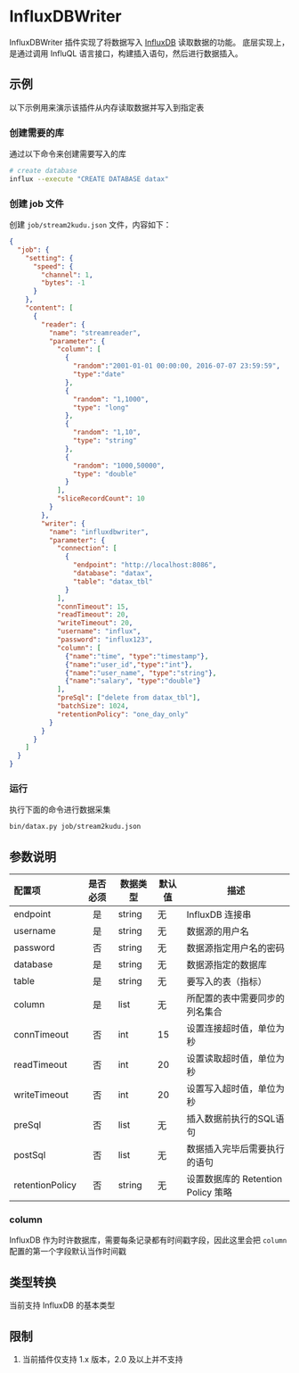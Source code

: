 # InfluxDBWriter

InfluxDBWriter 插件实现了将数据写入 [InfluxDB](https://www.influxdata.com) 读取数据的功能。
底层实现上，是通过调用 InfluQL 语言接口，构建插入语句，然后进行数据插入。

## 示例

以下示例用来演示该插件从内存读取数据并写入到指定表

### 创建需要的库

通过以下命令来创建需要写入的库

```bash
# create database
influx --execute "CREATE DATABASE datax"
```

### 创建 job 文件

创建 `job/stream2kudu.json` 文件，内容如下：

```json
{
  "job": {
    "setting": {
      "speed": {
        "channel": 1,
        "bytes": -1
      }
    },
    "content": [
      {
        "reader": {
          "name": "streamreader",
          "parameter": {
            "column": [
              {
                "random":"2001-01-01 00:00:00, 2016-07-07 23:59:59",
                "type":"date"
              },
              {
                "random": "1,1000",
                "type": "long"
              },
              {
                "random": "1,10",
                "type": "string"
              },
              {
                "random": "1000,50000",
                "type": "double"
              }
            ],
            "sliceRecordCount": 10
          }
        },
        "writer": {
          "name": "influxdbwriter",
          "parameter": {
            "connection": [
              {
                "endpoint": "http://localhost:8086",
                "database": "datax",
                "table": "datax_tbl"
              }
            ],
            "connTimeout": 15,
            "readTimeout": 20,
            "writeTimeout": 20,
            "username": "influx",
            "password": "influx123",
            "column": [
              {"name":"time", "type":"timestamp"},
              {"name":"user_id","type":"int"},
              {"name":"user_name", "type":"string"},
              {"name":"salary", "type":"double"}
            ],
            "preSql": ["delete from datax_tbl"],
            "batchSize": 1024,
            "retentionPolicy": "one_day_only"
          }
        }
      }
    ]
  }
}
```

### 运行

执行下面的命令进行数据采集

```bash
bin/datax.py job/stream2kudu.json
```

##  参数说明

| 配置项          | 是否必须 |  数据类型   |默认值 |         描述   |
| :-------------- | :------: | ------ |-------|-------------- |
| endpoint         |    是   | string |  无     | InfluxDB 连接串 
| username        |    是    | string | 无     | 数据源的用户名 |
| password        |    否    | string | 无     | 数据源指定用户名的密码 |
| database        |    是      | string |  无      | 数据源指定的数据库  |
| table           |    是    | string |无     | 要写入的表（指标） |
| column          |    是    | list  | 无     |  所配置的表中需要同步的列名集合 |
| connTimeout     |    否    | int   | 15     | 设置连接超时值，单位为秒     |
| readTimeout     |    否    | int   | 20     | 设置读取超时值，单位为秒     |
| writeTimeout    |    否    | int   | 20     | 设置写入超时值，单位为秒     |
| preSql        |    否    | list |无     | 插入数据前执行的SQL语句|
| postSql       | 否      | list | 无     | 数据插入完毕后需要执行的语句 |
| retentionPolicy    | 否 | string | 无  | 设置数据库的 Retention Policy 策略 | 

### column

InfluxDB 作为时许数据库，需要每条记录都有时间戳字段，因此这里会把 `column` 配置的第一个字段默认当作时间戳

##  类型转换

当前支持 InfluxDB 的基本类型


## 限制

1. 当前插件仅支持 1.x 版本，2.0 及以上并不支持